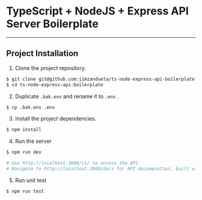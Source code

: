 # TypeScript + NodeJS + Express API Server Boilerplate
 
---

## Project Installation
1. Clone the project repository.
```sh
$ git clone git@github.com:jimzandueta/ts-node-express-api-boilerplate.git
$ cd ts-node-express-api-boilerplate
```
2. Duplicate `.bak.env` and rename it to `.env` .
```sh
$ cp .bak.env .env
```

3. Install the project dependencies.
```sh
$ npm install
```
4. Run the server
```sh
$ npm run dev

# Use http://localhost:3000/v1/ to access the API.
# Navigate to http://localhost:3000/docs for API documenation, built with Swagger.
```

5. Run unit test
```sh
$ npm run test
```
